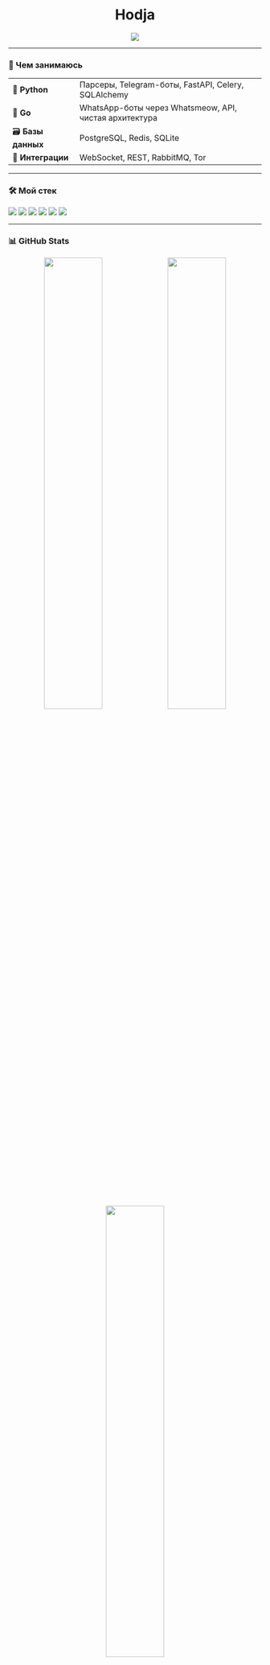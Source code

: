 <h1 align="center">Hodja</h1>


<p align="center">
  <img src="https://media.giphy.com/media/xT9IgzoKnwFNmISR8I/giphy.gif" style="max-width: 100%; height: auto;" />
</p>


---

### 🚀 Чем занимаюсь

<table>
  <tr>
    <td>🐍 <strong>Python</strong></td>
    <td>Парсеры, Telegram-боты, FastAPI, Celery, SQLAlchemy</td>
  </tr>
  <tr>
    <td>🦫 <strong>Go</strong></td>
    <td>WhatsApp-боты через Whatsmeow, API, чистая архитектура</td>
  </tr>
  <tr>
    <td>🗃 <strong>Базы данных</strong></td>
    <td>PostgreSQL, Redis, SQLite</td>
  </tr>
  <tr>
    <td>📡 <strong>Интеграции</strong></td>
    <td>WebSocket, REST, RabbitMQ, Tor</td>
  </tr>
</table>

---

### 🛠 Мой стек

<p align="left">
  <img src="https://img.shields.io/badge/Python-3670A0?style=for-the-badge&logo=python&logoColor=ffdd54"/>
  <img src="https://img.shields.io/badge/Go-00ADD8?style=for-the-badge&logo=go&logoColor=white"/>
  <img src="https://img.shields.io/badge/PostgreSQL-316192?style=for-the-badge&logo=postgresql&logoColor=white"/>
  <img src="https://img.shields.io/badge/Redis-DC382D?style=for-the-badge&logo=redis&logoColor=white"/>
  <img src="https://img.shields.io/badge/FastAPI-009688?style=for-the-badge&logo=fastapi&logoColor=white"/>
  <img src="https://img.shields.io/badge/Telegram%20Bot-2CA5E0?style=for-the-badge&logo=telegram&logoColor=white"/>
</p>

---

### 📊 GitHub Stats

<p align="center">
  <img src="https://github-readme-stats.vercel.app/api?username=utofa&show_icons=true&theme=radical" width="48%" />
  <img src="https://github-readme-streak-stats.herokuapp.com/?user=utofa&theme=radical" width="48%" />
</p>

<p align="center">
  <img src="https://github-readme-stats.vercel.app/api/top-langs/?username=utofa&layout=compact&theme=radical" width="48%" />
</p>

---

### 📫 Связаться со мной

<p align="left">
  <a href="https://t.me/hodja_kas" target="_blank">
    <img src="https://img.shields.io/badge/Telegram-2CA5E0?style=for-the-badge&logo=telegram&logoColor=white" alt="Telegram"/>
  </a>
  <a href="mailto:utofautofa@gmail.com">
    <img src="https://img.shields.io/badge/Email-D14836?style=for-the-badge&logo=gmail&logoColor=white" alt="Email"/>
  </a>
</p>

---

### 💬 Мотто

> «Чистый код — как чистый разум. Если не можешь объяснить — перепиши.»
